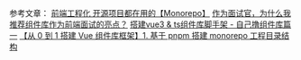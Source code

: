 参考文章：
[前端工程化 开源项目都在用的【Monorepo】](https://mp.weixin.qq.com/s/IAym7aMu2Qw_IfX75X5_UQ)
[作为面试官，为什么我推荐组件库作为前端面试的亮点？](https://mp.weixin.qq.com/s/ny6ogKxyICl84tGWkylxFw)
[搭建vue3 & ts组件库脚手架 - 自己撸组件库篇一](https://juejin.cn/post/7288597387798904866#heading-4)
[【从 0 到 1 搭建 Vue 组件库框架】1. 基于 pnpm 搭建 monorepo 工程目录结构](https://juejin.cn/post/7254369672823586873?searchId=20231210085018188F82DEFB1E84A2BB11)
